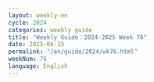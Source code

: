 ```yaml
---
layout: weekly-en
cycle: 2024
categories: weekly guide
title: "Weekly Guide：2024-2025 Week 76"
date: 2025-06-15
permalink: "/en/guide/2024/wk76.html"
weekNum: 76
language: English
---
```


